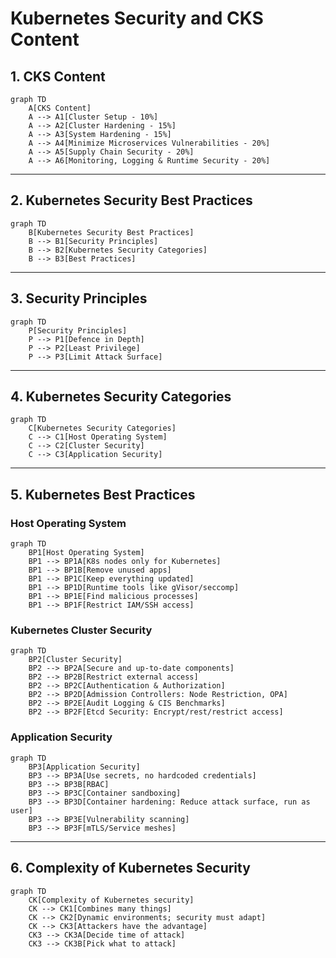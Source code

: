 # Kubernetes Security and CKS Content

## 1. CKS Content
```mermaid
graph TD
    A[CKS Content]
    A --> A1[Cluster Setup - 10%]
    A --> A2[Cluster Hardening - 15%]
    A --> A3[System Hardening - 15%]
    A --> A4[Minimize Microservices Vulnerabilities - 20%]
    A --> A5[Supply Chain Security - 20%]
    A --> A6[Monitoring, Logging & Runtime Security - 20%]
```

---

## 2. Kubernetes Security Best Practices
```mermaid
graph TD
    B[Kubernetes Security Best Practices]
    B --> B1[Security Principles]
    B --> B2[Kubernetes Security Categories]
    B --> B3[Best Practices]
```

---

## 3. Security Principles
```mermaid
graph TD
    P[Security Principles]
    P --> P1[Defence in Depth]
    P --> P2[Least Privilege]
    P --> P3[Limit Attack Surface]
```

---

## 4. Kubernetes Security Categories
```mermaid
graph TD
    C[Kubernetes Security Categories]
    C --> C1[Host Operating System]
    C --> C2[Cluster Security]
    C --> C3[Application Security]
```

---

## 5. Kubernetes Best Practices
### Host Operating System
```mermaid
graph TD
    BP1[Host Operating System]
    BP1 --> BP1A[K8s nodes only for Kubernetes]
    BP1 --> BP1B[Remove unused apps]
    BP1 --> BP1C[Keep everything updated]
    BP1 --> BP1D[Runtime tools like gVisor/seccomp]
    BP1 --> BP1E[Find malicious processes]
    BP1 --> BP1F[Restrict IAM/SSH access]
```

### Kubernetes Cluster Security
```mermaid
graph TD
    BP2[Cluster Security]
    BP2 --> BP2A[Secure and up-to-date components]
    BP2 --> BP2B[Restrict external access]
    BP2 --> BP2C[Authentication & Authorization]
    BP2 --> BP2D[Admission Controllers: Node Restriction, OPA]
    BP2 --> BP2E[Audit Logging & CIS Benchmarks]
    BP2 --> BP2F[Etcd Security: Encrypt/rest/restrict access]
```

### Application Security
```mermaid
graph TD
    BP3[Application Security]
    BP3 --> BP3A[Use secrets, no hardcoded credentials]
    BP3 --> BP3B[RBAC]
    BP3 --> BP3C[Container sandboxing]
    BP3 --> BP3D[Container hardening: Reduce attack surface, run as user]
    BP3 --> BP3E[Vulnerability scanning]
    BP3 --> BP3F[mTLS/Service meshes]
```

---

## 6. Complexity of Kubernetes Security
```mermaid
graph TD
    CK[Complexity of Kubernetes security]
    CK --> CK1[Combines many things]
    CK --> CK2[Dynamic environments; security must adapt]
    CK --> CK3[Attackers have the advantage]
    CK3 --> CK3A[Decide time of attack]
    CK3 --> CK3B[Pick what to attack]
```
